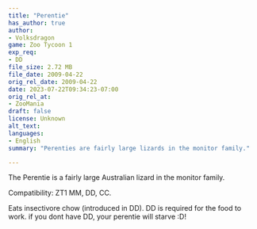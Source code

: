 ```yaml
---
title: "Perentie"
has_author: true
author: 
- Volksdragon
game: Zoo Tycoon 1
exp_req: 
- DD
file_size: 2.72 MB
file_date: 2009-04-22
orig_rel_date: 2009-04-22
date: 2023-07-22T09:34:23-07:00
orig_rel_at: 
- ZooMania
draft: false
license: Unknown
alt_text: 
languages:
- English
summary: "Perenties are fairly large lizards in the monitor family."

---
```

The Perentie is a fairly large Australian lizard in the monitor family.

Compatibility: ZT1 MM, DD, CC.

Eats insectivore chow (introduced in DD). DD is required for the food to work. if you dont have DD, your perentie will starve :D!